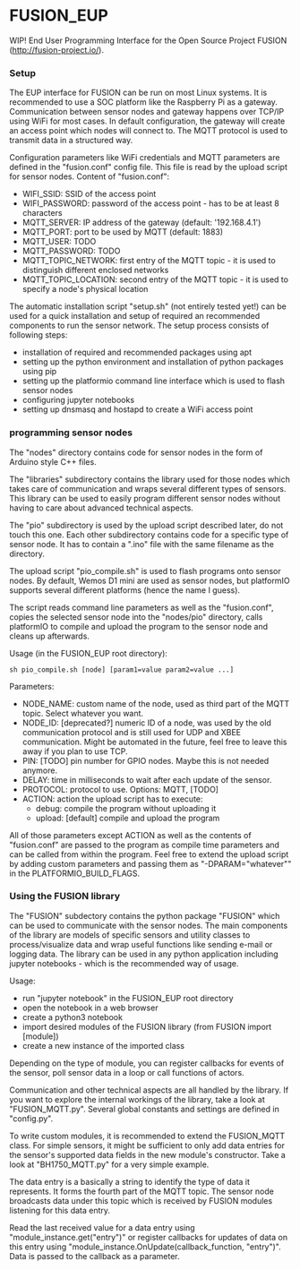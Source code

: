 # FUSION_EUP
WIP! End User Programming Interface for the Open Source Project FUSION (http://fusion-project.io/).

### Setup ###

The EUP interface for FUSION can be run on most Linux systems. It is recommended to use a SOC platform like the Raspberry Pi as a gateway. Communication between sensor nodes and gateway happens over TCP/IP using WiFi for most cases. In default configuration, the gateway will create an access point which nodes will connect to. The MQTT protocol is used to transmit data in a structured way.

Configuration parameters like WiFi credentials and MQTT parameters are defined in the "fusion.conf" config file. This file is read by the upload script for sensor nodes.
Content of "fusion.conf":
  * WIFI_SSID: SSID of the access point
  * WIFI_PASSWORD: password of the access point - has to be at least 8 characters
  * MQTT_SERVER: IP address of the gateway (default: '192.168.4.1')
  * MQTT_PORT: port to be used by MQTT (default: 1883)
  * MQTT_USER: TODO
  * MQTT_PASSWORD: TODO
  * MQTT_TOPIC_NETWORK: first entry of the MQTT topic - it is used to distinguish different enclosed networks
  * MQTT_TOPIC_LOCATION: second entry of the MQTT topic - it is used to specify a node's physical location

The automatic installation script "setup.sh" (not entirely tested yet!) can be used for a quick installation and setup of required an recommended components to run the sensor network. The setup process consists of following steps:
  * installation of required and recommended packages using apt
  * setting up the python environment and installation of python packages using pip
  * setting up the platformio command line interface which is used to flash sensor nodes
  * configuring jupyter notebooks
  * setting up dnsmasq and hostapd to create a WiFi access point

### programming sensor nodes ###

The "nodes" directory contains code for sensor nodes in the form of Arduino style C++ files.

The "libraries" subdirectory contains the library used for those nodes which takes care of communication and wraps several different types of sensors. This library can be used to easily program different sensor nodes without having to care about advanced technical aspects.

The "pio" subdirectory is used by the upload script described later, do not touch this one.
Each other subdirectory contains code for a specific type of sensor node. It has to contain a ".ino" file with the same filename as the directory.

The upload script "pio_compile.sh" is used to flash programs onto sensor nodes. By default, Wemos D1 mini are used as sensor nodes, but platformIO supports several different platforms (hence the name I guess).

The script reads command line parameters as well as the "fusion.conf", copies the selected sensor node into the "nodes/pio" directory, calls platformIO to compile and upload the program to the sensor node and cleans up afterwards.

Usage (in the FUSION_EUP root directory):

```
sh pio_compile.sh [node] [param1=value param2=value ...]
```

Parameters:
  * NODE_NAME: custom name of the node, used as third part of the MQTT topic. Select whatever you want.
  * NODE_ID: [deprecated?] numeric ID of a node, was used by the old communication protocol and is still used for UDP and XBEE communication. Might be automated in the future, feel free to leave this away if you plan to use TCP.
  * PIN: [TODO] pin number for GPIO nodes. Maybe this is not needed anymore.
  * DELAY: time in milliseconds to wait after each update of the sensor.
  * PROTOCOL: protocol to use. Options: MQTT, [TODO]
  * ACTION: action the upload script has to execute:
    * debug: compile the program without uploading it
    * upload: [default] compile and upload the program

All of those parameters except ACTION as well as the contents of "fusion.conf" are passed to the program as compile time parameters and can be called from within the program. Feel free to extend the upload script by adding custom parameters and passing them as "-DPARAM=\"whatever\"" in the PLATFORMIO_BUILD_FLAGS.

### Using the FUSION library ###

The "FUSION" subdectory contains the python package "FUSION" which can be used to communicate with the sensor nodes. The main components of the library are models of specific sensors and utility classes to process/visualize data and wrap useful functions like sending e-mail or logging data. The library can be used in any python application including jupyter notebooks - which is the recommended way of usage.

Usage:

  * run "jupyter notebook" in the FUSION_EUP root directory
  * open the notebook in a web browser
  * create a python3 notebook
  * import desired modules of the FUSION library (from FUSION import [module])
  * create a new instance of the imported class

Depending on the type of module, you can register callbacks for events of the sensor, poll sensor data in a loop or call functions of actors.

Communication and other technical aspects are all handled by the library. If you want to explore the internal workings of the library, take a look at "FUSION_MQTT.py". Several global constants and settings are defined in "config.py".

To write custom modules, it is recommended to extend the FUSION_MQTT class. For simple sensors, it might be sufficient to only add data entries for the sensor's supported data fields in the new module's constructor. Take a look at "BH1750_MQTT.py" for a very simple example.

The data entry is a basically a string to identify the type of data it represents. It forms the fourth part of the MQTT topic. The sensor node broadcasts data under this topic which is received by FUSION modules listening for this data entry.

Read the last received value for a data entry using "module_instance.get("entry")" or register callbacks for updates of data on this entry using "module_instance.OnUpdate(callback_function, "entry")". Data is passed to the callback as a parameter.

